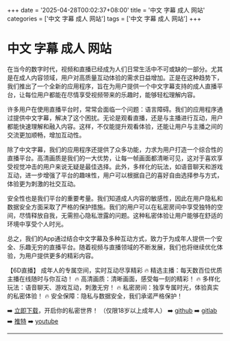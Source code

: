 +++
date = '2025-04-28T00:02:37+08:00'
title = '中文 字幕 成人 网站'
categories = ['中文 字幕 成人 网站']
tags = ['中文 字幕 成人 网站']
+++

# 中文 字幕 成人 网站

在当今的数字时代，视频和直播已经成为人们日常生活中不可或缺的一部分。尤其是在成人内容领域，用户对高质量互动体验的需求日益增加。正是在这种趋势下，我们推出了一个全新的应用程序，旨在为用户提供一个中文字幕支持的成人直播平台，让每位用户都能在尽情享受视频带来的乐趣时，能够轻松理解内容。

许多用户在使用直播平台时，常常会面临一个问题：语言障碍。我们的应用程序通过提供中文字幕，解决了这个困扰。无论是观看直播，还是与主播进行互动，用户都能快速理解和融入内容。这样，不仅能提升观看体验，还能让用户与主播之间的交流更加顺畅，增加互动性。

除了中文字幕，我们的应用程序还提供了众多功能，力求为用户打造一个综合性的直播平台。高清画质是我们的一大优势，让每一帧画面都清晰可见，这对于喜欢享受视觉冲击的用户来说无疑是最佳选择。此外，多样化的玩法，如语音聊天和游戏互动，进一步增强了平台的趣味性，用户可以根据自己的喜好自由选择参与方式，体验更为刺激的社交互动。

安全性也是我们平台的重要考量。我们知道成人内容的敏感性，因此在用户隐私和数据安全方面采取了严格的保护措施。我们的用户可以在私密房间中享受独特的空间，尽情释放自我，无需担心隐私泄露的问题。这种私密体验让用户能够在舒适的环境中享受个人时光。

总之，我们的App通过结合中文字幕及多种互动方式，致力于为成年人提供一个安全、乐趣无穷的直播平台。随着视频与直播领域的不断发展，我们也将继续优化体验，为用户提供更多的精彩内容。

【6D直播】
成年人的专属空间，实时互动尽享精彩
🔥 精选主播：每天数百位优质主播在线随时与你互动！
🔥 高清画质：清晰画面，感受每一刻的精彩！
🔥 多样化玩法：语音聊天、游戏互动，刺激无穷！
🔥 私密房间：独享专属时光，体验真实的私密体验！
🔥 安全保障：隐私与数据安全，我们承诺严格保护！

➡️ [立即下载](https://down123.s3.ap-east-1.amazonaws.com/down/down.html?channelCode=blog)，开启你的私密世界！
（仅限18岁以上成年人）
➡️ [github](https://aldult-live.github.io/)
➡️ [gitlab](https://seo-09598d.gitlab.io/)
➡️ [推特](https://x.com/wegame33)
➡️ [youtube](https://www.youtube.com/@6Dlive)

---

